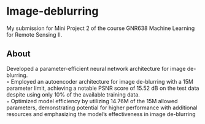 # Image-deblurring
My submission for Mini Project 2 of the course GNR638 Machine Learning for Remote Sensing II.
## About
Developed a parameter-efficient neural network architecture for image de-blurring. \
◦ Employed an autoencoder architecture for image de-blurring with a 15M parameter limit, achieving a notable
PSNR score of 15.52 dB on the test data despite using only 10% of the available training data. \
◦ Optimized model efficiency by utilizing 14.76M of the 15M allowed parameters, demonstrating potential for
higher performance with additional resources and emphasizing the model’s effectiveness in image de-blurring
